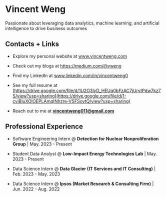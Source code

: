 # Vincent Weng

Passionate about leveraging data analytics, machine learning, and artificial intelligence to drive business outcomes

## Contacts + Links

- Explore my personal website at www.vincentweng.com

- Check out my blogs at https://medium.com/@vweng

- Find my LinkedIn at www.linkedin.com/in/vincentweng0

- See my full resume at [https://drive.google.com/file/d/1U2O3lyD_HEUq0bFzAC7jUrvtPdw7kz7S/view?usp=sharing](https://drive.google.com/file/d/1-cviBIuXOlOEPLAmqINhzre-VSFSoytQ/view?usp=sharing)

- Reach out to me at **vincentweng011@gmail.com**

## Professional Experience

- Software Engineering Intern @ **Detection for Nuclear Nonproliferation Group** | May. 2023 - Present
  
- Student Data Analyst @ **Low-Impact Energy Technologies Lab** | May. 2023 - Present
  
- Data Science Intern @ **Data Glacier (IT Services and IT Consulting)** | Feb. 2023 - May. 2023

- Data Science Intern @ **Ipsos (Market Research & Consulting Firm)** | Jun. 2022 - Aug. 2022
